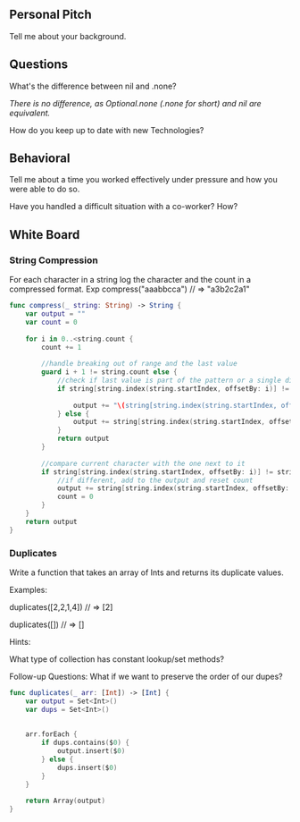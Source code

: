 ## Personal Pitch

Tell me about your background.

## Questions

What's the difference between nil and .none?

*There is no difference, as Optional.none (.none for short) and nil are equivalent.*

How do you keep up to date with new Technologies?

## Behavioral

Tell me about a time you worked effectively under pressure and how you were able to do so.

Have you handled a difficult situation with a co-worker? How?

## White Board

### String Compression

For each character in a string log the character and the count in a compressed format. Exp compress("aaabbcca") // => "a3b2c2a1"

```Swift
func compress(_ string: String) -> String {
    var output = ""
    var count = 0
    
    for i in 0..<string.count {
        count += 1
        
        //handle breaking out of range and the last value
        guard i + 1 != string.count else {
            //check if last value is part of the pattern or a single different character
            if string[string.index(string.startIndex, offsetBy: i)] != string[string.index(string.startIndex, offsetBy: i - 1)] {
                
                output += "\(string[string.index(string.startIndex, offsetBy: i)].description)1"
            } else {
                output += string[string.index(string.startIndex, offsetBy: i)].description + count.description
            }
            return output
        }
        
        //compare current character with the one next to it
        if string[string.index(string.startIndex, offsetBy: i)] != string[string.index(string.startIndex, offsetBy: i + 1)] {
            //if different, add to the output and reset count
            output += string[string.index(string.startIndex, offsetBy: i)].description + count.description
            count = 0
        }
    }
    return output
}
```


### Duplicates

Write a function that takes an array of Ints and returns its duplicate values.

Examples:

duplicates([2,2,1,4]) // => [2]

duplicates([]) // => []


Hints:

What type of collection has constant lookup/set methods?

Follow-up Questions:
What if we want to preserve the order of our dupes?


```swift
func duplicates(_ arr: [Int]) -> [Int] {
    var output = Set<Int>()
    var dups = Set<Int>()
    
 
    arr.forEach { 
        if dups.contains($0) {
            output.insert($0)
        } else {
            dups.insert($0)
        }
    }
    
    return Array(output)
}

```
